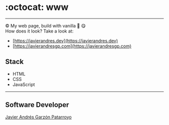 # :octocat: www
- - -
:copyright: My web page, build with vanilla :icecream: :yum:  
How does it look? Take a look at:
* [https://javierandres.dev](https://javierandres.dev)
* [https://javierandresgp.com](https://javierandresgp.com)
## Stack
* HTML
* CSS
* JavaScript
- - -
## Software Developer
[Javier Andrés Garzón Patarroyo](https://javierandres.dev)
